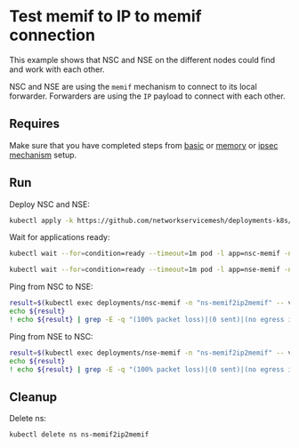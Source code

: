 # Test memif to IP to memif connection

This example shows that NSC and NSE on the different nodes could find and work with each other.

NSC and NSE are using the `memif` mechanism to connect to its local forwarder.
Forwarders are using the `IP` payload to connect with each other.

## Requires

Make sure that you have completed steps from [basic](../../basic) or [memory](../../memory) or [ipsec mechanism](../../ipsec_mechanism) setup.

## Run

Deploy NSC and NSE:
```bash
kubectl apply -k https://github.com/networkservicemesh/deployments-k8s/examples/use-cases/Memif2IP2Memif?ref=6a019669b0ae290e6e741f5ed558515ceff61f18
```

Wait for applications ready:
```bash
kubectl wait --for=condition=ready --timeout=1m pod -l app=nsc-memif -n ns-memif2ip2memif
```
```bash
kubectl wait --for=condition=ready --timeout=1m pod -l app=nse-memif -n ns-memif2ip2memif
```

Ping from NSC to NSE:
```bash
result=$(kubectl exec deployments/nsc-memif -n "ns-memif2ip2memif" -- vppctl ping 172.16.1.100 repeat 4)
echo ${result}
! echo ${result} | grep -E -q "(100% packet loss)|(0 sent)|(no egress interface)"
```

Ping from NSE to NSC:
```bash
result=$(kubectl exec deployments/nse-memif -n "ns-memif2ip2memif" -- vppctl ping 172.16.1.101 repeat 4)
echo ${result}
! echo ${result} | grep -E -q "(100% packet loss)|(0 sent)|(no egress interface)"
```

## Cleanup

Delete ns:
```bash
kubectl delete ns ns-memif2ip2memif
```
